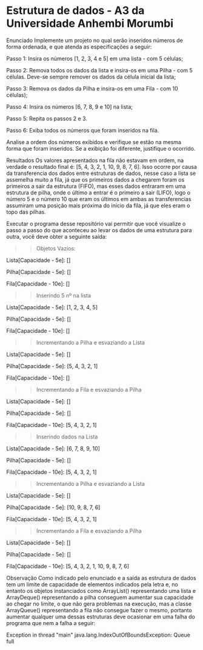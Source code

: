 # Estrutura de dados - A3 da Universidade Anhembi Morumbi
Enunciado
Implemente um projeto no qual serão inseridos números de forma ordenada, e que atenda as especificações a seguir:

Passo 1: Insira os números [1, 2, 3, 4 e 5] em uma lista - com 5 células;

Passo 2: Remova todos os dados da lista e insira-os em uma Pilha - com 5 células. Deve-se sempre remover os dados da célula inicial da lista;

Passo 3: Remova os dados da Pilha e insira-os em uma Fila - com 10 células);

Passo 4: Insira os números [6, 7, 8, 9 e 10] na lista;

Passo 5: Repita os passos 2 e 3.

Passo 6: Exiba todos os números que foram inseridos na fila.

Analise a ordem dos números exibidos e verifique se estão na mesma forma que foram inseridos. Se a exibição foi diferente, justifique o ocorrido.

Resultados
Os valores apresentados na fila não estavam em ordem, na verdade o resultado final é: [5, 4, 3, 2, 1, 10, 9, 8, 7, 6]. Isso ocorre por causa da transferencia dos dados entre estruturas de dados, nesse caso a lista se assemelha muito a fila, já que os primeiros dados a chegarem foram os primeiros a sair da estrutura (FIFO), mas esses dados entraram em uma estrutura de pilha, onde o último a entrar é o primeiro a sair (LIFO), logo o número 5 e o número 10 que eram os últimos em ambas as transferencias assumiram uma posição mais próxima do início da fila, já que eles eram o topo das pilhas.

Executar o programa desse repositório vai permitir que você visualize o passo a passo do que aconteceu ao levar os dados de uma estrutura para outra, você deve obter a seguinte saída:

>> Objetos Vazios:

Lista[Capacidade - 5e]: []

Pilha[Capacidade - 5e]: []

Fila[Capacidade - 10e]: []

>> Inserindo 5 nº na lista

Lista[Capacidade - 5e]: [1, 2, 3, 4, 5]

Pilha[Capacidade - 5e]: []

Fila[Capacidade - 10e]: []

>> Incrementando a Pilha e esvaziando a Lista

Lista[Capacidade - 5e]: []

Pilha[Capacidade - 5e]: [5, 4, 3, 2, 1]

Fila[Capacidade - 10e]: []

>> Incrementando a Fila e esvaziando a Pilha

Lista[Capacidade - 5e]: []

Pilha[Capacidade - 5e]: []

Fila[Capacidade - 10e]: [5, 4, 3, 2, 1]

>> Inserindo dados na Lista

Lista[Capacidade - 5e]: [6, 7, 8, 9, 10]

Pilha[Capacidade - 5e]: []

Fila[Capacidade - 10e]: [5, 4, 3, 2, 1]

>> Incrementando a Pilha e esvaziando a Lista

Lista[Capacidade - 5e]: []

Pilha[Capacidade - 5e]: [10, 9, 8, 7, 6]

Fila[Capacidade - 10e]: [5, 4, 3, 2, 1]

>> Incrementando a Fila e esvaziando a Pilha

Lista[Capacidade - 5e]: []

Pilha[Capacidade - 5e]: []

Fila[Capacidade - 10e]: [5, 4, 3, 2, 1, 10, 9, 8, 7, 6]

Observação
Como indicado pelo enunciado e a saída as estrutura de dados tem um limite de capacidade de elementos indicados pela letra e, no entanto os objetos instanciados como ArrayList() representando uma lista e ArrayDeque() representando a pilha conseguem aumentar sua capacidade ao chegar no limite, o que não gera problemas na execução, mas a classe ArrayQueue() representando a fila não consegue fazer o mesmo, portanto aumentar qualquer uma dessas estruturas deve ocasionar em uma falha do programa que nem a falha a seguir:

Exception in thread "main" java.lang.IndexOutOfBoundsException: Queue full
